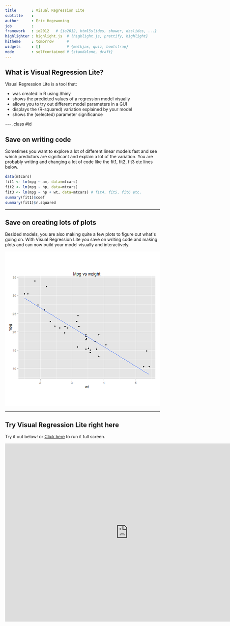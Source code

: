 ```yaml
---
title       : Visual Regression Lite
subtitle    : 
author      : Eric Hogewoning
job         : 
framework   : io2012   # {io2012, html5slides, shower, dzslides, ...}
highlighter : highlight.js  # {highlight.js, prettify, highlight}
hitheme     : tomorrow      # 
widgets     : []            # {mathjax, quiz, bootstrap}
mode        : selfcontained # {standalone, draft}
---
```


## What is Visual Regression Lite?

Visual Regression Lite is a tool that:
- was created in R using Shiny
- shows the predicted values of a regression model visually
- allows you to try out different model parameters in a GUI
- displays the (R-squared) variation explained by your model
- shows the (selected) parameter significance

--- .class #id 

## Save on writing code

Sometimes you want to explore a lot of different linear models fast and see which predictors are significant and explain a lot of the variation. You are probably writing and changing a lot of code like the fit1, fit2, fit3 etc lines below.

```r
data(mtcars)
fit1 <- lm(mpg ~ am, data=mtcars)
fit2 <- lm(mpg ~ hp, data=mtcars)
fit3 <- lm(mpg ~ hp + wt, data=mtcars) # fit4, fit5, fit6 etc.
summary(fit1)$coef
summary(fit1)$r.squared
```

---

## Save on creating lots of plots

Besided models, you are also making quite a few plots to figure out what's going on. With Visual Regression Lite you save on writing code and making plots and can now build your model visually and interactively.

![plot of chunk unnamed-chunk-2](assets/fig/unnamed-chunk-2-1.png) 

---

## Try Visual Regression Lite right here

Try it out below! or [Click here](https://erich-ds.shinyapps.io/Shiny) to run it full screen.

<iframe width='800' height='580' src='https://erich-ds.shinyapps.io/Shiny' frameborder='0'></iframe>




